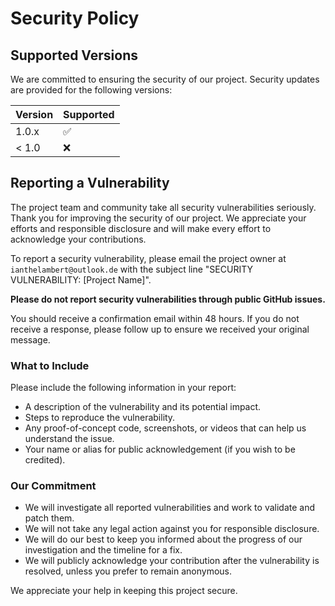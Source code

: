 # Security Policy

## Supported Versions

We are committed to ensuring the security of our project. Security updates are provided for the following versions:

| Version | Supported          |
| ------- | ------------------ |
| 1.0.x   | :white_check_mark: |
| < 1.0   | :x:                |

## Reporting a Vulnerability

The project team and community take all security vulnerabilities seriously. Thank you for improving the security of our project. We appreciate your efforts and responsible disclosure and will make every effort to acknowledge your contributions.

To report a security vulnerability, please email the project owner at `ianthelambert@outlook.de` with the subject line "SECURITY VULNERABILITY: [Project Name]".

**Please do not report security vulnerabilities through public GitHub issues.**

You should receive a confirmation email within 48 hours. If you do not receive a response, please follow up to ensure we received your original message.

### What to Include

Please include the following information in your report:
- A description of the vulnerability and its potential impact.
- Steps to reproduce the vulnerability.
- Any proof-of-concept code, screenshots, or videos that can help us understand the issue.
- Your name or alias for public acknowledgement (if you wish to be credited).

### Our Commitment

- We will investigate all reported vulnerabilities and work to validate and patch them.
- We will not take any legal action against you for responsible disclosure.
- We will do our best to keep you informed about the progress of our investigation and the timeline for a fix.
- We will publicly acknowledge your contribution after the vulnerability is resolved, unless you prefer to remain anonymous.

We appreciate your help in keeping this project secure. 